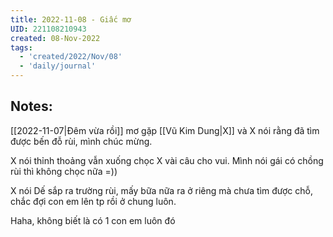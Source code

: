 ```yaml
---
title: 2022-11-08 - Giấc mơ
UID: 221108210943
created: 08-Nov-2022
tags:
  - 'created/2022/Nov/08'
  - 'daily/journal'
---
```

## Notes:
[[2022-11-07|Đêm vừa rồi]] mơ gặp [[Vũ Kim Dung|X]] và X nói rằng đã tìm được bến đỗ rùi, mình chúc mừng.

X nói thỉnh thoảng vẫn xuống chọc X vài câu cho vui. Mình nói gái có chồng rùi thì không chọc nữa =))

X nói Dế sắp ra trường rùi, mấy bữa nữa ra ở riêng mà chưa tìm được chỗ, chắc đợi con em lên tp rồi ở chung luôn.

Haha, không biết là có 1 con em luôn đó

